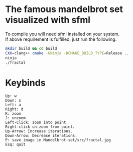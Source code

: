 # The famous mandelbrot set visualized with sfml
To compile you will need sfml installed on your system.
<br>
If above requirement is fulfilled, just run the following.
```bash
mkdir build && cd build
CXX=clang++ cmake -GNinja -DCMAKE_BUILD_TYPE=Release ..
ninja
./fractal
```

# Keybinds
```
Up: w
Down: s
Left: a
Right: d
K: zoom
J: unzoom
Left-Click: zoom into point.
Right-click un-zoom from point.
Up-Arrow: Increase iterations.
Down-Arrow: Decrease iterations.
P: save image in Mandelbrot-set/src/fractal.jpg
Esq: quit
```
